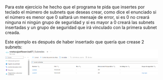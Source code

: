 Para este ejercicio he hecho que el programa te pida que insertes por teclado el múmero de subnets que deseas crear, como dice el enunciado si el número es menor que 0 saltará un mensaje de error, si es 0 no creará ninguna ni ningún grupo de seguridad y si es mayor a 0 creará las subnets insertadas y un grupo de seguridad que irá vinculado con la primera subnet creada. <br>

Este ejemplo es después de haber insertado que quería que crease 2 subnets: <br>
<img src="../../img/ejercicio7.png" alt="captura" />
